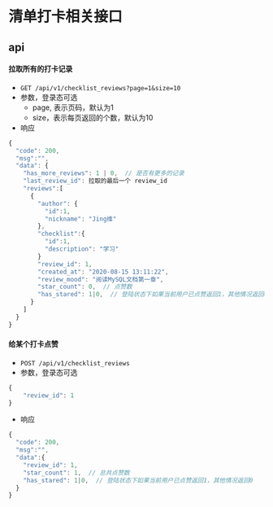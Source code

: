 # 清单打卡相关接口

## api

#### 拉取所有的打卡记录

* `GET /api/v1/checklist_reviews?page=1&size=10`
* 参数，登录态可选
    * page, 表示页码，默认为1
    * size，表示每页返回的个数，默认为10
* 响应
```js
{
  "code": 200,
  "msg":"",
  "data": {
    "has_more_reviews": 1 | 0,  // 是否有更多的记录
    "last_review_id": 拉取的最后一个 review_id
    "reviews":[
      {
        "author": {
          "id":1,
          "nickname": "Jing维"
        },
        "checklist":{
          "id":1,
          "description": "学习"
        }
        "review_id": 1,
        "created_at": "2020-08-15 13:11:22",
        "review_mood": "阅读MySQL文档第一章",
        "star_count": 0,  // 点赞数
        "has_stared": 1|0,  // 登陆状态下如果当前用户已点赞返回1，其他情况返回0
      }
    ]
  }
}
```


#### 给某个打卡点赞

* `POST /api/v1/checklist_reviews`
* 参数，登录态可选
```js
{
    "review_id": 1
}
```

* 响应
```js
{
  "code": 200,
  "msg":"",
  "data":{
    "review_id": 1,
    "star_count": 1,  // 总共点赞数
    "has_stared": 1|0,  // 登陆状态下如果当前用户已点赞返回1，其他情况返回0
  }
}
```
